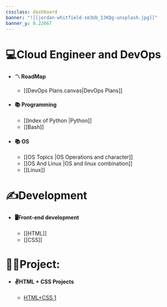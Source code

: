 ```yaml
---
cssclass: dashboard
banner: "![[jordan-whitfield-sm3Ub_IJKQg-unsplash.jpg]]"
banner_y: 0.22667
---
```


# 💻Cloud Engineer and DevOps

- #### 〽️ RoadMap
	- [[DevOps Plans.canvas|DevOps Plans]]
- #### 📚 Programming
	- [[Index of Python |Python]]
	- [[Bash]]
- #### 📚 OS
	- [[OS Topics |OS Operations and character]]
	- [[OS And Linux |OS and linux combination]]
	- [[Linux]] 



# ✍️Development

* #### 🖥️Front-end development
	* [[HTML]]
	* [[CSS]]



# 👨‍💻Project:

* #### ✌️HTML + CSS Projects
	* [ HTML+CSS 1](https://github.com/Gkcloud5/HTML-CSS-1)


